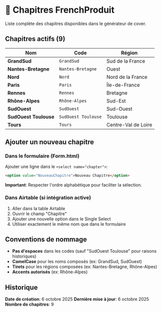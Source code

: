 # 📍 Chapitres FrenchProduit

Liste complète des chapitres disponibles dans le générateur de cover.

## Chapitres actifs (9)

| Nom | Code | Région |
|-----|------|--------|
| **GrandSud** | `GrandSud` | Sud de la France |
| **Nantes-Bretagne** | `Nantes-Bretagne` | Ouest |
| **Nord** | `Nord` | Nord de la France |
| **Paris** | `Paris` | Île-de-France |
| **Rennes** | `Rennes` | Bretagne |
| **Rhône-Alpes** | `Rhône-Alpes` | Sud-Est |
| **SudOuest** | `SudOuest` | Sud-Ouest |
| **SudOuest Toulouse** | `SudOuest Toulouse` | Toulouse |
| **Tours** | `Tours` | Centre-Val de Loire |

## Ajouter un nouveau chapitre

### Dans le formulaire (Form.html)

Ajouter une ligne dans le `<select name="chapter">`:

```html
<option value="NouveauChapitre">Nouveau Chapitre</option>
```

**Important**: Respecter l'ordre alphabétique pour faciliter la sélection.

### Dans Airtable (si intégration active)

1. Aller dans la table Airtable
2. Ouvrir le champ "Chapitre"
3. Ajouter une nouvelle option dans le Single Select
4. Utiliser exactement le même nom que dans le formulaire

## Conventions de nommage

- **Pas d'espaces** dans les codes (sauf "SudOuest Toulouse" pour raisons historiques)
- **CamelCase** pour les noms composés (ex: GrandSud, SudOuest)
- **Tirets** pour les régions composées (ex: Nantes-Bretagne, Rhône-Alpes)
- **Accents autorisés** (ex: Rhône-Alpes)

## Historique

**Date de création**: 6 octobre 2025
**Dernière mise à jour**: 6 octobre 2025
**Nombre de chapitres**: 9
